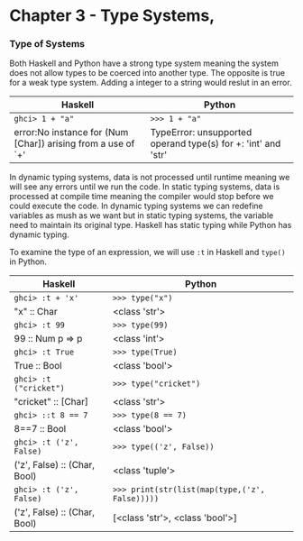 # Chapter 3 - Type Systems, 

### **Type of Systems**

Both Haskell and Python have a strong type system meaning the system does not allow types to be coerced into another type. The opposite is true for a weak type system. Adding a integer to a string would reslut in an error.

| Haskell  | Python |
| --- | --- |
| ```ghci> 1 + "a"```   | ```>>> 1 + "a"``` |
| error:No instance for (Num [Char]) arising from a use of `+'   | TypeError: unsupported operand type(s) for +: 'int' and 'str' |

In dynamic typing systems, data is not processed until runtime meaning we will see any errors until we run the code. In static typing systems, data is processed at compile time meaning the compiler would stop before we could execute the code. 
In dynamic typing systems we can redefine variables as mush as we want but in static typing systems, the variable need to maintain its original type. Haskell has static typing while Python has dynamic typing.

To examine the type of an expression, we will use ```:t``` in Haskell and ```type()``` in Python.

| Haskell  | Python |
| --- | --- |
| ```ghci> :t + 'x'```   | ```>>> type("x")``` |
| "x" :: Char  | <class 'str'> |
| ```ghci> :t 99```   | ```>>> type(99)``` |
| 99 :: Num p => p  | <class 'int'> |
| ```ghci> :t True```   | ```>>> type(True)``` |
| True :: Bool  | <class 'bool'> |
| ```ghci> :t ("cricket")```   | ```>>> type("cricket")``` |
| "cricket" :: [Char]  | <class 'str'> |
| ```ghci> ::t 8 == 7```   | ```>>> type(8 == 7)``` |
| 8==7 :: Bool  | <class 'bool'> |
| ```ghci> :t ('z', False)```   | ```>>> type(('z', False))``` |
| ('z', False) :: (Char, Bool)  | <class 'tuple'> |
| ```ghci> :t ('z', False)```   | ```>>> print(str(list(map(type,('z', False)))))``` |
| ('z', False) :: (Char, Bool)  | [<class 'str'>, <class 'bool'>] |
